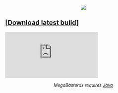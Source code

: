 <p align="center"><img src="https://raw.githubusercontent.com/tonikelope/megabasterd/master/src/main/resources/images/mbasterd_logo_git.png"></p>
<p align="center"><h2><b>[<a href="https://mega.nz/#F!lYsRWaQB!uVhntmyKcVECRaOxAbcL4A">Download latest build</a>]</b></h2></p>

<div class="video-responsive">
<iframe src="https://www.youtube.com/embed/5TkBXT7osQI" frameborder="0" allowfullscreen="allowfullscreen"></iframe>
</div>

<p align="center"><i>MegaBasterds requires <a href="https://java.com">Java</a></i></p>

